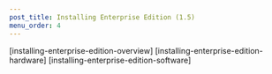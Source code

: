 ```yaml
---
post_title: Installing Enterprise Edition (1.5)
menu_order: 4
---
```

\[installing-enterprise-edition-overview\] \[installing-enterprise-edition-hardware\] [installing-enterprise-edition-software]